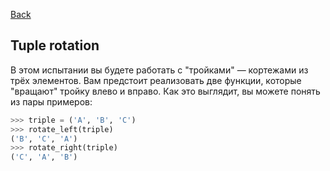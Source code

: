 [Back](../README.md)

## Tuple rotation

В этом испытании вы будете работать с "тройками" — кортежами из трёх элементов.
Вам предстоит реализовать две функции, которые "вращают" тройку влево и вправо.
Как это выглядит, вы можете понять из пары примеров:

```python
>>> triple = ('A', 'B', 'C')
>>> rotate_left(triple)
('B', 'C', 'A')
>>> rotate_right(triple)
('C', 'A', 'B')
```
